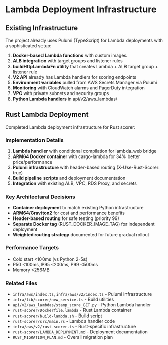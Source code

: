 # Lambda Deployment Infrastructure

## Existing Infrastructure

The project already uses Pulumi (TypeScript) for Lambda deployments with a sophisticated setup:

1. **Docker-based Lambda functions** with custom images
2. **ALB integration** with target groups and listener rules
3. **buildHttpLambdaFn utility** that creates Lambda + ALB target group + listener rule
4. **V2 API** already has Lambda handlers for scoring endpoints
5. **Environment variables** pulled from AWS Secrets Manager via Pulumi
6. **Monitoring** with CloudWatch alarms and PagerDuty integration
7. **VPC** with private subnets and security groups
8. **Python Lambda handlers** in api/v2/aws_lambdas/

## Rust Lambda Deployment

Completed Lambda deployment infrastructure for Rust scorer:

### Implementation Details

1. **Lambda handler** with conditional compilation for lambda_web bridge
2. **ARM64 Docker container** with cargo-lambda for 34% better price/performance
3. **Pulumi infrastructure** with header-based routing (X-Use-Rust-Scorer: true)
4. **Build pipeline scripts** and deployment documentation
5. **Integration** with existing ALB, VPC, RDS Proxy, and secrets

### Key Architectural Decisions

- **Container deployment** to match existing Python infrastructure
- **ARM64/Graviton2** for cost and performance benefits
- **Header-based routing** for safe testing (priority 99)
- **Separate Docker tag** (RUST_DOCKER_IMAGE_TAG) for independent deployment
- **Weighted routing strategy** documented for future gradual rollout

### Performance Targets

- Cold start <100ms (vs Python 2-5s)
- P50 <100ms, P95 <200ms, P99 <500ms
- Memory <256MB

### Related Files

- `infra/aws/index.ts`, `infra/aws/v2/index.ts` - Pulumi infrastructure
- `infra/lib/scorer/new_service.ts` - Build utilities
- `api/v2/aws_lambdas/stamp_score_GET.py` - Python Lambda handler
- `rust-scorer/Dockerfile.lambda` - Rust Lambda container
- `rust-scorer/build-lambda.sh` - Build script
- `rust-scorer/src/main.rs` - Lambda handler code
- `infra/aws/v2/rust-scorer.ts` - Rust-specific infrastructure
- `rust-scorer/LAMBDA_DEPLOYMENT.md` - Deployment documentation
- `RUST_MIGRATION_PLAN.md` - Overall migration plan